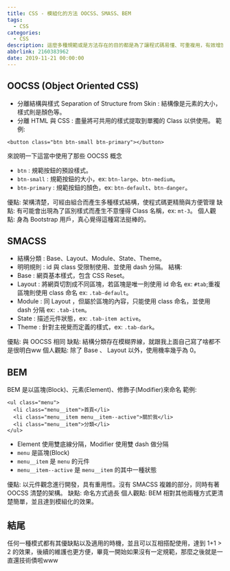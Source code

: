```yaml
---
title: CSS - 模組化的方法 OOCSS、SMASS、BEM
tags:
  - CSS
categories:
  - CSS
description: 這麼多種規範或是方法存在的目的都是為了讓程式碼易懂、可重複用，有效增加開發效率和後續維護
abbrlink: 2160383962
date: 2019-11-21 00:00:00
---
```

## OOCSS (Object Oriented CSS)
* 分離結構與樣式 Separation of Structure from Skin : 結構像是元素的大小，樣式則是顏色等。
* 分離 HTML 與 CSS : 盡量將可共用的樣式提取到單獨的 Class 以供使用。
範例:
```
<button class="btn btn-small btn-primary"></button>
```
來說明一下這當中使用了那些 OOCSS 概念
* `btn` : 規範按鈕的預設樣式。
* `btn-small` : 規範按鈕的大小，ex: `btn-large`、`btn-medium`。
* `btn-primary` : 規範按鈕的顏色，ex: `btn-default`、`btn-danger`。

優點: 架構清楚，可經由組合而產生多種樣式結構，使程式碼更精簡與方便管理
缺點: 有可能會出現為了區別樣式而產生不意懂得 Class 名稱，ex: `mt-3`。
個人觀點: 身為 Bootstrap 用戶，真心覺得這種寫法挺棒的。

## SMACSS
* 結構分類 : Base、Layout、Module、State、Theme。
* 明明規則 : id 與 class 受限制使用、並使用 dash 分隔。
結構:
* Base : 網頁基本樣式，包含 CSS Reset。
* Layout : 將網頁切割成不同區塊，若區塊是唯一則使用 id 命名 ex: `#tab`;重複區塊則使用 class 命名 ex: `.tab-default`。
* Module : 同 Layout ，但屬於區塊的內容，只能使用 class 命名，並使用 dash 分隔 ex: `.tab-item`。
* State : 描述元件狀態，ex: `.tab-item active`。
* Theme : 針對主視覺而定義的樣式，ex: `.tab-dark`。

優點: 與 OOCSS 相同
缺點: 結構分類存在模糊界線，就跟我上面自己寫了啥都不是很明白ww
個人觀點: 除了 Base 、 Layout 以外，使用機率幾乎為 0。

## BEM
BEM 是以區塊(Block)、元素(Element)、修飾子(Modifier)來命名
範例: 
```
<ul class="menu">
  <li class="menu__item">首頁</li>
  <li class="menu__item menu__item--active">關於我</li>
  <li class="menu__item">分類</li>
</ul>
```
* Element 使用雙底線分隔，Modifier 使用雙 dash 做分隔
* `menu` 是區塊(Block)
* `menu__item` 是 `menu` 的元件
* `menu__item--active` 是 `menu__item` 的其中一種狀態

優點: 以元件觀念進行開發，具有重用性。沒有 SMACSS 複雜的部分，同時有著 OOCSS 清楚的架構。
缺點: 命名方式過長
個人觀點: BEM 相對其他兩種方式更清楚簡單，並且達到模組化的效果。

## 結尾
任何一種模式都有其優缺點以及適用的時機，並且可以互相搭配使用，達到 1+1 > 2 的效果，後續的維護也更方便，畢竟一開始如果沒有一定規範，那麼之後就是一直還技術債啦www
